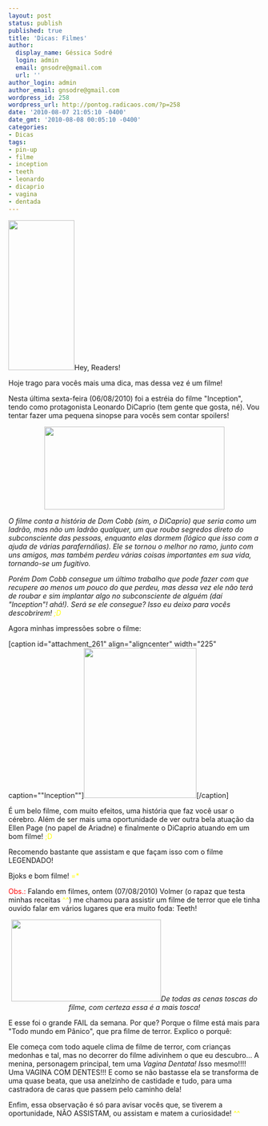 ```yaml
---
layout: post
status: publish
published: true
title: 'Dicas: Filmes'
author:
  display_name: Géssica Sodré
  login: admin
  email: gnsodre@gmail.com
  url: ''
author_login: admin
author_email: gnsodre@gmail.com
wordpress_id: 258
wordpress_url: http://pontog.radicaos.com/?p=258
date: '2010-08-07 21:05:10 -0400'
date_gmt: '2010-08-08 00:05:10 -0400'
categories:
- Dicas
tags:
- pin-up
- filme
- inception
- teeth
- leonardo
- dicaprio
- vagina
- dentada
---
```

<p><a href="http://pontog.radicaos.com/wp-content/uploads/2010/08/PinUp_2.png"><img class="alignleft size-medium wp-image-259" title="PinUp_2" src="http://pontog.radicaos.com/wp-content/uploads/2010/08/PinUp_2-132x300.png" alt="" width="132" height="300" /></a>Hey, Readers!</p>
<p>Hoje trago para vocês mais uma dica, mas dessa vez é um filme!</p>
<p>Nesta última sexta-feira (06/08/2010) foi a estréia do filme "Inception", tendo como protagonista Leonardo DiCaprio (tem gente que gosta, né). Vou tentar fazer uma pequena sinopse para vocês sem contar spoilers!</p>
<p style="text-align: center;"><a href="http://img534.imageshack.us/img534/9581/inception3sm.jpg"><img class="aligncenter" title="Inception" src="http://img534.imageshack.us/img534/9581/inception3sm.jpg" alt="" width="360" height="166" /></a></p>
<p><em>O filme conta a história de Dom Cobb (sim, o DiCaprio) que seria como um ladrão, mas não um ladrão qualquer, um que rouba segredos direto do subconsciente das pessoas, enquanto elas dormem (lógico que isso com a ajuda de várias parafernálias). Ele se tornou o melhor no ramo, junto com uns amigos, mas também perdeu várias coisas importantes em sua vida, tornando-se um fugitivo.</em></p>
<p><em>Porém Dom Cobb consegue um último trabalho que pode fazer com que recupere ao menos um pouco do que perdeu, mas dessa vez ele não terá de roubar e sim implantar algo no subconsciente de alguém (daí "Inception"! ahá!). Será se ele consegue? Isso eu deixo para vocês descobrirem! <span style="color: #ffff00;">;D</span></em></p>
<p>Agora minhas impressões sobre o filme:</p>
<p>[caption id="attachment_261" align="aligncenter" width="225" caption="&quot;Inception&quot;"]<a href="http://pontog.radicaos.com/wp-content/uploads/2010/08/DSC05131.jpg"><img class="size-medium wp-image-261" title="Poster &quot;A Origem&quot;" src="http://pontog.radicaos.com/wp-content/uploads/2010/08/DSC05131-225x300.jpg" alt="" width="225" height="300" /></a>[/caption]</p>
<p>É um belo filme, com muito efeitos, uma história que faz você usar o cérebro. Além de ser mais uma oportunidade de ver outra bela atuação da Ellen Page (no papel de Ariadne) e finalmente o DiCaprio atuando em um bom filme! <span style="color: #ffff00;">;D</span></p>
<p>Recomendo bastante que assistam e que façam isso com o filme LEGENDADO!</p>
<p>Bjoks e bom filme! <span style="color: #ffff00;">=*</span></p>
<p><span style="color: #ff0000;">Obs.:</span> Falando em filmes, ontem (07/08/2010) Volmer (o rapaz que testa minhas receitas <span style="color: #ffff00;">^^</span>) me chamou para assistir um filme de terror que ele tinha ouvido falar em vários lugares que era muito foda: Teeth!</p>
<address style="text-align: center;"><a href="http://007blog.net/fotos/2007/12/fotos-e-videos-do-filme-teeth.jpg"><img class="aligncenter" title="Teeth" src="http://007blog.net/fotos/2007/12/fotos-e-videos-do-filme-teeth.jpg" alt="" width="299" height="164" /></a>De todas as cenas toscas do filme, com certeza essa é a mais tosca!</address>
<address style="text-align: center;"> </address>
<p>E esse foi o grande FAIL da semana. Por que? Porque o filme está mais para "Todo mundo em Pânico", que pra filme de terror. Explico o porquê:</p>
<p>Ele começa com todo aquele clima de filme de terror, com crianças medonhas e tal, mas no decorrer do filme adivinhem o que eu descubro... A menina, personagem principal, tem uma <em>Vagina Dentata! I</em>sso mesmo!!!! Uma VAGINA COM DENTES!!! E como se não bastasse ela se transforma de uma quase beata, que usa anelzinho de castidade e tudo, para uma castradora de caras que passem pelo caminho dela!</p>
<p>Enfim, essa observação é só para avisar vocês que, se tiverem a oportunidade, NÃO ASSISTAM, ou assistam e matem a curiosidade! <span style="color: #ffff00;">^^</span></p>
